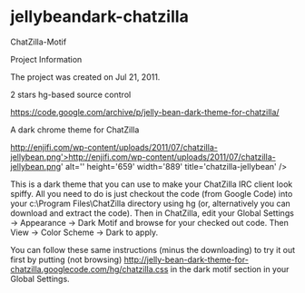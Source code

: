 # jellybeandark-chatzilla
ChatZilla-Motif

Project Information

The project was created on Jul 21, 2011.

2 stars
hg-based source control

https://code.google.com/archive/p/jelly-bean-dark-theme-for-chatzilla/

A dark chrome theme for ChatZilla



http://enjifi.com/wp-content/uploads/2011/07/chatzilla-jellybean.png'>http://enjifi.com/wp-content/uploads/2011/07/chatzilla-jellybean.png' alt='' height='659' width='889' title='chatzilla-jellybean' />

This is a dark theme that you can use to make your ChatZilla IRC client look spiffy. All you need to do is just checkout the code (from Google Code) into your c:\Program Files\ChatZilla directory using hg (or, alternatively you can download and extract the code). Then in ChatZilla, edit your Global Settings -> Appearance -> Dark Motif and browse for your checked out code. Then View -> Color Scheme -> Dark to apply.

You can follow these same instructions (minus the downloading) to try it out first by putting (not browsing) http://jelly-bean-dark-theme-for-chatzilla.googlecode.com/hg/chatzilla.css in the dark motif section in your Global Settings.
